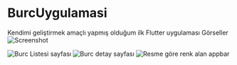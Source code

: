 # BurcUygulamasi
 Kendimi geliştirmek amaçlı yapmış olduğum ilk Flutter uygulaması
Görseller
![Screenshot](https://www.hizliresim.com/c8iql39)

![Burc Listesi sayfası](https://www.hizliresim.com/c8iql39)
![Burc detay sayfası](https://www.hizliresim.com/9uvh3nt)
![Resme göre renk alan appbar](https://www.hizliresim.com/p1il73a)
